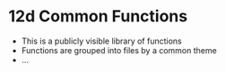 # 12d Common Functions
 
 - This is a publicly visible library of functions
 - Functions are grouped into files by a common theme
 - ...